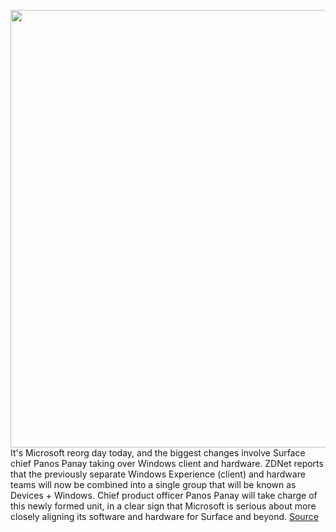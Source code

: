 <img src='https://cdn.vox-cdn.com/thumbor/3-lWAf-QETXHt4e15hgGN2h71yU=/0x0:2040x1363/1200x800/filters:focal(857x519:1183x845)/cdn.vox-cdn.com/uploads/chorus_image/image/66255943/DSCF7141_result.0.jpg' width='700px' /><br/>
It's Microsoft reorg day today, and the biggest changes involve Surface chief Panos Panay taking over Windows client and hardware. ZDNet reports that the previously separate Windows Experience (client) and hardware teams will now be combined into a single group that will be known as Devices + Windows. Chief product officer Panos Panay will take charge of this newly formed unit, in a clear sign that Microsoft is serious about more closely aligning its software and hardware for Surface and beyond.
<a href='https://www.theverge.com/2020/2/5/21124805/microsoft-panos-panay-windows-hardware-devices-joe-belfiore-office-team-reorg'> Source <a/>